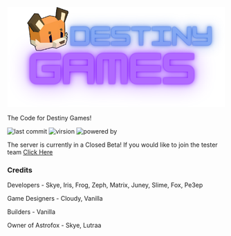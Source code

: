 ![DestinyGames Logo](https://github.com/Astrofox-Studios/DESTINYResource/blob/main/logo.png)

The Code for Destiny Games! 

![last commit](https://img.shields.io/github/last-commit/Astrofox-Studios/DESTINYResource?style=for-the-badge) ![virsion](https://img.shields.io/badge/Minecraft-1.20.1-8403fc?style=for-the-badge) ![powered by](https://img.shields.io/badge/Powered_by-EnviroMC-038cfc?style=for-the-badge)

The server is currently in a Closed Beta! If you would like to join the tester team [Click Here](https://destinygames.org)

### Credits

Developers - Skye, Iris, Frog, Zeph, Matrix, Juney, Slime, Fox, Pe3ep

Game Designers - Cloudy, Vanilla

Builders - Vanilla

Owner of Astrofox - Skye, Lutraa
